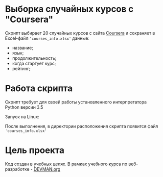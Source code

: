 # Выборка случайных курсов с "Coursera" 

Скрипт выбирает 20 случайных курсов с сайта  [Coursera](http://coursera.com) и сохраняет
в Excel-файл `'courses_info.xlsx'` данные:
- название;
- язык;
- продолжительность;
- когда стартует курс;
- рейтинг;

# Работа скрипта

Скрипт требует для своей работы установленного интерпретатора Python версии 3.5

Запуск на Linux:

После выполнения, в директории расположения скрипта появится файл `'courses_info.xlsx'`

# Цель проекта

Код создан в учебных целях. В рамках учебного курса по веб-разработке - [DEVMAN.org](https://devman.org)